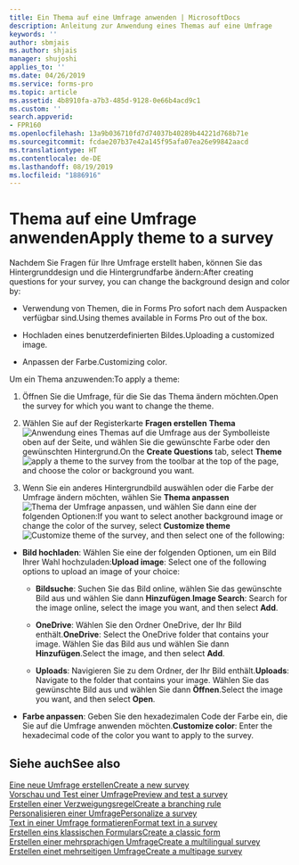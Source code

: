 ```yaml
---
title: Ein Thema auf eine Umfrage anwenden | MicrosoftDocs
description: Anleitung zur Anwendung eines Themas auf eine Umfrage
keywords: ''
author: sbmjais
ms.author: shjais
manager: shujoshi
applies_to: ''
ms.date: 04/26/2019
ms.service: forms-pro
ms.topic: article
ms.assetid: 4b8910fa-a7b3-485d-9128-0e66b4acd9c1
ms.custom: ''
search.appverid:
- FPR160
ms.openlocfilehash: 13a9b036710fd7d74037b40289b44221d768b71e
ms.sourcegitcommit: fcdae207b37e42a145f95afa07ea26e99842aacd
ms.translationtype: HT
ms.contentlocale: de-DE
ms.lasthandoff: 08/19/2019
ms.locfileid: "1886916"
---
```

# <a name="apply-theme-to-a-survey"></a><span data-ttu-id="422db-103">Thema auf eine Umfrage anwenden</span><span class="sxs-lookup"><span data-stu-id="422db-103">Apply theme to a survey</span></span>

<span data-ttu-id="422db-104">Nachdem Sie Fragen für Ihre Umfrage erstellt haben, können Sie das Hintergrunddesign und die Hintergrundfarbe ändern:</span><span class="sxs-lookup"><span data-stu-id="422db-104">After creating questions for your survey, you can change the background design and color by:</span></span>

-   <span data-ttu-id="422db-105">Verwendung von Themen, die in Forms Pro sofort nach dem Auspacken verfügbar sind.</span><span class="sxs-lookup"><span data-stu-id="422db-105">Using themes available in Forms Pro out of the box.</span></span>

-   <span data-ttu-id="422db-106">Hochladen eines benutzerdefinierten Bildes.</span><span class="sxs-lookup"><span data-stu-id="422db-106">Uploading a customized image.</span></span>

-   <span data-ttu-id="422db-107">Anpassen der Farbe.</span><span class="sxs-lookup"><span data-stu-id="422db-107">Customizing color.</span></span>

<span data-ttu-id="422db-108">Um ein Thema anzuwenden:</span><span class="sxs-lookup"><span data-stu-id="422db-108">To apply a theme:</span></span>

1.  <span data-ttu-id="422db-109">Öffnen Sie die Umfrage, für die Sie das Thema ändern möchten.</span><span class="sxs-lookup"><span data-stu-id="422db-109">Open the survey for which you want to change the theme.</span></span>

2.  <span data-ttu-id="422db-110">Wählen Sie auf der Registerkarte **Fragen erstellen** **Thema** ![Anwendung eines Themas auf die Umfrage](media/apply-theme.png "Anwendung eines Themas auf die Umfrage") aus der Symbolleiste oben auf der Seite, und wählen Sie die gewünschte Farbe oder den gewünschten Hintergrund.</span><span class="sxs-lookup"><span data-stu-id="422db-110">On the **Create Questions** tab, select **Theme** ![apply a theme to the survey](media/apply-theme.png "Apply a theme to the survey") from the toolbar at the top of the page, and choose the color or background you want.</span></span>

3.  <span data-ttu-id="422db-111">Wenn Sie ein anderes Hintergrundbild auswählen oder die Farbe der Umfrage ändern möchten, wählen Sie **Thema anpassen** ![Thema der Umfrage anpassen](media/customize-theme.png "Thema der Umfrage anpassen"), und wählen Sie dann eine der folgenden Optionen:</span><span class="sxs-lookup"><span data-stu-id="422db-111">If you want to select another background image or change the color of the survey, select **Customize theme** ![Customize theme of the survey](media/customize-theme.png "Customize theme of the survey"), and then select one of the following:</span></span>

- <span data-ttu-id="422db-112">**Bild hochladen**: Wählen Sie eine der folgenden Optionen, um ein Bild Ihrer Wahl hochzuladen:</span><span class="sxs-lookup"><span data-stu-id="422db-112">**Upload image**: Select one of the following options to upload an image of your choice:</span></span>

    - <span data-ttu-id="422db-113">**Bildsuche**: Suchen Sie das Bild online, wählen Sie das gewünschte Bild aus und wählen Sie dann **Hinzufügen**.</span><span class="sxs-lookup"><span data-stu-id="422db-113">**Image Search**: Search for the image online, select the image you want, and then select **Add**.</span></span>

    - <span data-ttu-id="422db-114">**OneDrive**: Wählen Sie den Ordner OneDrive, der Ihr Bild enthält.</span><span class="sxs-lookup"><span data-stu-id="422db-114">**OneDrive**: Select the OneDrive folder that contains your image.</span></span> <span data-ttu-id="422db-115">Wählen Sie das Bild aus und wählen Sie dann **Hinzufügen**.</span><span class="sxs-lookup"><span data-stu-id="422db-115">Select the image, and then select **Add**.</span></span>

    - <span data-ttu-id="422db-116">**Uploads**: Navigieren Sie zu dem Ordner, der Ihr Bild enthält.</span><span class="sxs-lookup"><span data-stu-id="422db-116">**Uploads**: Navigate to the folder that contains your image.</span></span> <span data-ttu-id="422db-117">Wählen Sie das gewünschte Bild aus und wählen Sie dann **Öffnen**.</span><span class="sxs-lookup"><span data-stu-id="422db-117">Select the image you want, and then select **Open**.</span></span>

- <span data-ttu-id="422db-118">**Farbe anpassen**: Geben Sie den hexadezimalen Code der Farbe ein, die Sie auf die Umfrage anwenden möchten.</span><span class="sxs-lookup"><span data-stu-id="422db-118">**Customize color**: Enter the hexadecimal code of the color you want to apply to the survey.</span></span>

## <a name="see-also"></a><span data-ttu-id="422db-119">Siehe auch</span><span class="sxs-lookup"><span data-stu-id="422db-119">See also</span></span>

[<span data-ttu-id="422db-120">Eine neue Umfrage erstellen</span><span class="sxs-lookup"><span data-stu-id="422db-120">Create a new survey</span></span>](create-new-survey.md)<br>
[<span data-ttu-id="422db-121">Vorschau und Test einer Umfrage</span><span class="sxs-lookup"><span data-stu-id="422db-121">Preview and test a survey</span></span>](preview-test-survey.md)<br>
[<span data-ttu-id="422db-122">Erstellen einer Verzweigungsregel</span><span class="sxs-lookup"><span data-stu-id="422db-122">Create a branching rule</span></span>](create-branching-rule.md)<br>
[<span data-ttu-id="422db-123">Personalisieren einer Umfrage</span><span class="sxs-lookup"><span data-stu-id="422db-123">Personalize a survey</span></span>](personalize-survey.md)<br>
[<span data-ttu-id="422db-124">Text in einer Umfrage formatieren</span><span class="sxs-lookup"><span data-stu-id="422db-124">Format text in a survey</span></span>](survey-text-format.md)<br>
[<span data-ttu-id="422db-125">Erstellen eins klassischen Formulars</span><span class="sxs-lookup"><span data-stu-id="422db-125">Create a classic form</span></span>](create-classic-form.md)<br>
[<span data-ttu-id="422db-126">Erstellen einer mehrsprachigen Umfrage</span><span class="sxs-lookup"><span data-stu-id="422db-126">Create a multilingual survey</span></span>](create-multilingual-survey.md)<br>
[<span data-ttu-id="422db-127">Erstellen einet mehrseitigen Umfrage</span><span class="sxs-lookup"><span data-stu-id="422db-127">Create a multipage survey</span></span>](create-multipage-survey.md)


